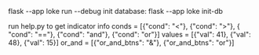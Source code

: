 flask --app loke run --debug
init database:
flask --app loke init-db

run help.py to get indicator info
conds = [{"cond": "<"}, {"cond": ">"}, {
"cond": "=="}, {"cond": "and"}, {"cond": "or"}]
values = [{"val": 41}, {"val": 48}, {"val": 15}]
or_and = [{"or_and_btns": "&"}, {"or_and_btns": "or"}]
